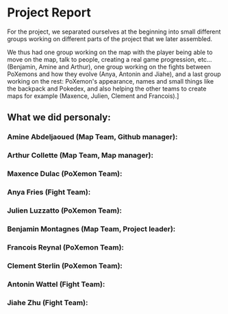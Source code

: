 # Project Report

For the project, we separated ourselves at the beginning into small different groups working on different parts of the project that we later assembled.

We thus had one group working on the map with the player being able to move on the map, talk to people, creating a real game progression, etc... (Benjamin, Amine and Arthur), one group working on the fights between PoXemons and how they evolve (Anya, Antonin and Jiahe), and a last group working on the rest: PoXemon's appearance, names and small things like the backpack and Pokedex, and also helping the other teams to create maps for example (Maxence, Julien, Clement and Francois).]

## What we did personaly:

### Amine Abdeljaoued (Map Team, Github manager):

### Arthur Collette (Map Team, Map manager):

### Maxence Dulac (PoXemon Team):

### Anya Fries (Fight Team):

### Julien Luzzatto (PoXemon Team):

### Benjamin Montagnes (Map Team, Project leader):

### Francois Reynal (PoXemon Team):

### Clement Sterlin (PoXemon Team):

### Antonin Wattel (Fight Team):

### Jiahe Zhu (Fight Team):
